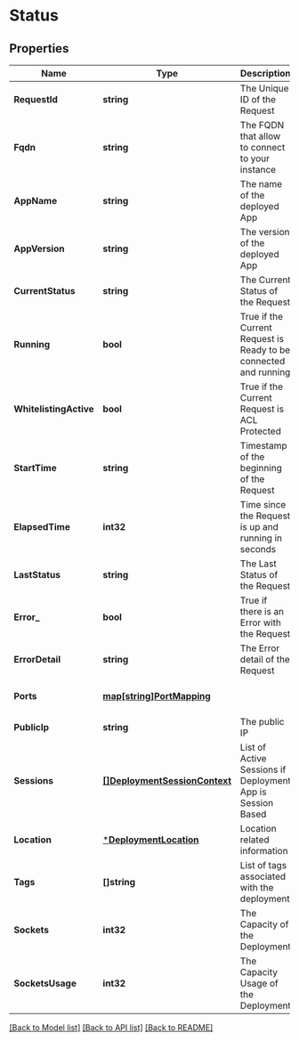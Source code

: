 # Status

## Properties
Name | Type | Description | Notes
------------ | ------------- | ------------- | -------------
**RequestId** | **string** | The Unique ID of the Request | [default to null]
**Fqdn** | **string** | The FQDN that allow to connect to your instance | [default to null]
**AppName** | **string** | The name of the deployed App | [default to null]
**AppVersion** | **string** | The version of the deployed App | [default to null]
**CurrentStatus** | **string** | The Current Status of the Request | [default to null]
**Running** | **bool** | True if the Current Request is Ready to be connected and running | [default to null]
**WhitelistingActive** | **bool** | True if the Current Request is ACL Protected | [default to null]
**StartTime** | **string** | Timestamp of the beginning of the Request | [default to null]
**ElapsedTime** | **int32** | Time since the Request is up and running in seconds | [default to null]
**LastStatus** | **string** | The Last Status of the Request | [optional] [default to null]
**Error_** | **bool** | True if there is an Error with the Request | [default to null]
**ErrorDetail** | **string** | The Error detail of the Request | [optional] [default to null]
**Ports** | [**map[string]PortMapping**](PortMapping.md) |  | [optional] [default to null]
**PublicIp** | **string** | The public IP | [default to null]
**Sessions** | [**[]DeploymentSessionContext**](DeploymentSessionContext.md) | List of Active Sessions if Deployment App is Session Based | [optional] [default to null]
**Location** | [***DeploymentLocation**](DeploymentLocation.md) | Location related information | [optional] [default to null]
**Tags** | **[]string** | List of tags associated with the deployment | [optional] [default to null]
**Sockets** | **int32** | The Capacity of the Deployment | [optional] [default to null]
**SocketsUsage** | **int32** | The Capacity Usage of the Deployment | [optional] [default to null]

[[Back to Model list]](../README.md#documentation-for-models) [[Back to API list]](../README.md#documentation-for-api-endpoints) [[Back to README]](../README.md)


